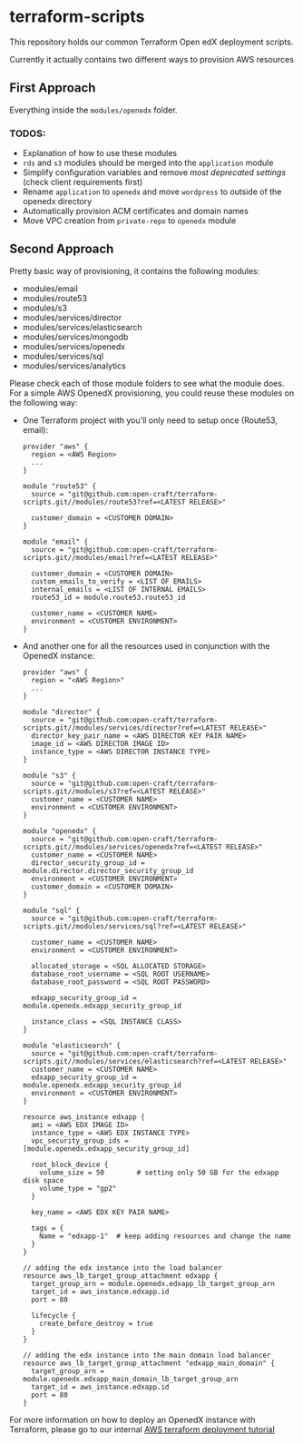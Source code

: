 # terraform-scripts

This repository holds our common Terraform Open edX deployment scripts.

Currently it actually contains two different ways to provision AWS resources

## First Approach

Everything inside the `modules/openedx` folder.

### TODOS:

- Explanation of how to use these modules
- `rds` and `s3` modules should be merged into the `application` module
- Simplify configuration variables and remove *most deprecated settings* (check client requirements first)
- Rename `application` to `openedx` and move `wordpress` to outside of the openedx directory
- Automatically provision ACM certificates and domain names
- Move VPC creation from `private-repo` to `openedx` module

## Second Approach

Pretty basic way of provisioning, it contains the following modules:

- modules/email
- modules/route53
- modules/s3
- modules/services/director
- modules/services/elasticsearch
- modules/services/mongodb
- modules/services/openedx
- modules/services/sql
- modules/services/analytics

Please check each of those module folders to see what the module does.
For a simple AWS OpenedX provisioning, you could reuse these modules on the following way:

- One Terraform project with you'll only need to setup once (Route53, email):

      provider "aws" {
        region = <AWS Region>
        ...
      }

      module "route53" {
        source = "git@github.com:open-craft/terraform-scripts.git//modules/route53?ref=<LATEST RELEASE>"
      
        customer_domain = <CUSTOMER DOMAIN>
      }

      module "email" {
        source = "git@github.com:open-craft/terraform-scripts.git//modules/email?ref=<LATEST RELEASE>"
    
        customer_domain = <CUSTOMER DOMAIN>
        custom_emails_to_verify = <LIST OF EMAILS>
        internal_emails = <LIST OF INTERNAL EMAILS>
        route53_id = module.route53.route53_id
    
        customer_name = <CUSTOMER NAME>
        environment = <CUSTOMER ENVIRONMENT>
      }

- And another one for all the resources used in conjunction with the OpenedX instance:

      provider "aws" {
        region = "<AWS Region>"
        ...
      }
    
      module "director" {
        source = "git@github.com:open-craft/terraform-scripts.git//modules/services/director?ref=<LATEST RELEASE>"
        director_key_pair_name = <AWS DIRECTOR KEY PAIR NAME>
        image_id = <AWS DIRECTOR IMAGE ID>
        instance_type = <AWS DIRECTOR INSTANCE TYPE>
      }
    
      module "s3" {
        source = "git@github.com:open-craft/terraform-scripts.git//modules/s3?ref=<LATEST RELEASE>"
        customer_name = <CUSTOMER NAME>
        environment = <CUSTOMER ENVIRONMENT>
      }
    
      module "openedx" {
        source = "git@github.com:open-craft/terraform-scripts.git//modules/services/openedx?ref=<LATEST RELEASE>"    
        customer_name = <CUSTOMER NAME>
        director_security_group_id = module.director.director_security_group_id
        environment = <CUSTOMER ENVIRONMENT>
        customer_domain = <CUSTOMER DOMAIN>
      }
    
      module "sql" {
        source = "git@github.com:open-craft/terraform-scripts.git//modules/services/sql?ref=<LATEST RELEASE>"
    
        customer_name = <CUSTOMER NAME>
        environment = <CUSTOMER ENVIRONMENT>
    
        allocated_storage = <SQL ALLOCATED STORAGE>
        database_root_username = <SQL ROOT USERNAME>
        database_root_password = <SQL ROOT PASSWORD>
    
        edxapp_security_group_id = module.openedx.edxapp_security_group_id
    
        instance_class = <SQL INSTANCE CLASS>
      }
    
      module "elasticsearch" {
        source = "git@github.com:open-craft/terraform-scripts.git//modules/services/elasticsearch?ref=<LATEST RELEASE>"
        customer_name = <CUSTOMER NAME>
        edxapp_security_group_id = module.openedx.edxapp_security_group_id
        environment = <CUSTOMER ENVIRONMENT>
      }
    
      resource aws_instance edxapp {
        ami = <AWS EDX IMAGE ID>
        instance_type = <AWS EDX INSTANCE TYPE>
        vpc_security_group_ids = [module.openedx.edxapp_security_group_id]
    
        root_block_device {
          volume_size = 50        # setting only 50 GB for the edxapp disk space
          volume_type = "gp2"
        }
    
        key_name = <AWS EDX KEY PAIR NAME>
    
        tags = {
          Name = "edxapp-1"  # keep adding resources and change the name
        }
      }
    
      // adding the edx instance into the load balancer
      resource aws_lb_target_group_attachment edxapp {
        target_group_arn = module.openedx.edxapp_lb_target_group_arn
        target_id = aws_instance.edxapp.id
        port = 80
    
        lifecycle {
          create_before_destroy = true
        }
      }
    
      // adding the edx instance into the main domain load balancer
      resource aws_lb_target_group_attachment "edxapp_main_domain" {
        target_group_arn = module.openedx.edxapp_main_domain_lb_target_group_arn
        target_id = aws_instance.edxapp.id
        port = 80
      }
      

For more information on how to deploy an OpenedX instance with Terraform, please go
to our internal [AWS terraform deployment tutorial](https://gitlab.com/opencraft/documentation/public/-/blob/master/tutorials/howtos/aws/AWS_terraform_deployment_tutorial.md)
